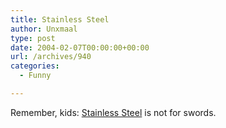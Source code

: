 ```yaml
---
title: Stainless Steel
author: Unxmaal
type: post
date: 2004-02-07T00:00:00+00:00
url: /archives/940
categories:
  - Funny

---
```

Remember, kids: [Stainless Steel][1] is not for swords.

 [1]: http://therionarms.com/reenact/swords.shtml